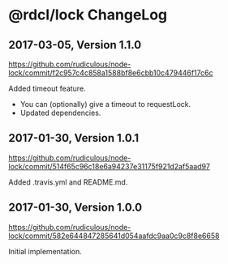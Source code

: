 # @rdcl/lock ChangeLog

## 2017-03-05, Version 1.1.0

https://github.com/rudiculous/node-lock/commit/f2c957c4c858a1588bf8e6cbb10c479446f17c6c

Added timeout feature.

* You can (optionally) give a timeout to requestLock.
* Updated dependencies.

## 2017-01-30, Version 1.0.1

https://github.com/rudiculous/node-lock/commit/514f65c96c18e6a94237e31175f921d2af5aad97

Added .travis.yml and README.md.

## 2017-01-30, Version 1.0.0

https://github.com/rudiculous/node-lock/commit/582e644847285641d054aafdc9aa0c9c8f8e6658

Initial implementation.
